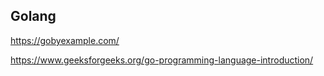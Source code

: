 ## Golang

https://gobyexample.com/

https://www.geeksforgeeks.org/go-programming-language-introduction/
